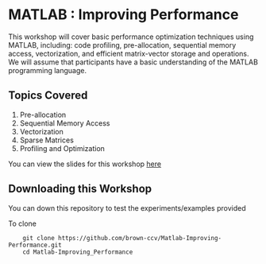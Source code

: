 # MATLAB : Improving Performance

This workshop will cover basic performance optimization techniques using MATLAB, including: code profiling, pre-allocation, sequential memory access, vectorization, and efficient matrix-vector storage and operations. We will assume that participants have a basic understanding of the MATLAB programming language.

## Topics Covered

1. Pre-allocation
1. Sequential Memory Access
1. Vectorization
1. Sparse Matrices
1. Profiling and Optimization

You can view the slides for this workshop [here](https://docs.google.com/presentation/d/1rlw2hmQfOU4McYLIQN-M8gT4NJbUi70mNqZeQ76xNDs/edit?usp=sharing)

## Downloading this Workshop

You can down this repository to test the experiments/examples provided

To clone

```
    git clone https://github.com/brown-ccv/Matlab-Improving-Performance.git
    cd Matlab-Improving_Performance
```
